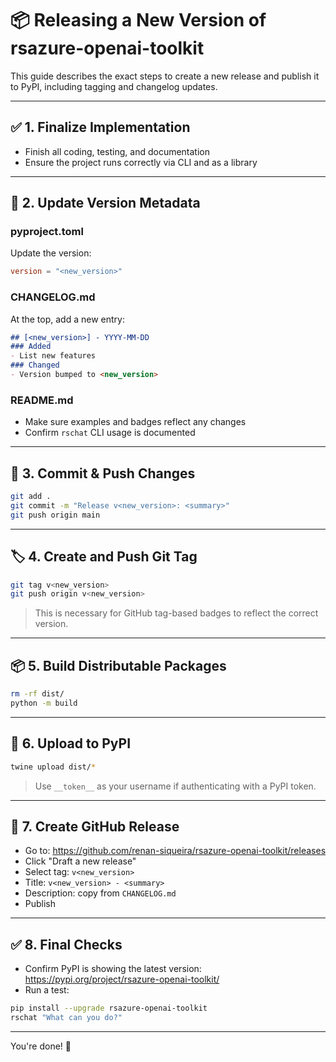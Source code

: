 # 📦 Releasing a New Version of rsazure-openai-toolkit

This guide describes the exact steps to create a new release and publish it to PyPI, including tagging and changelog updates.

---

## ✅ 1. Finalize Implementation
- Finish all coding, testing, and documentation
- Ensure the project runs correctly via CLI and as a library

---

## 📝 2. Update Version Metadata

### pyproject.toml
Update the version:
```toml
version = "<new_version>"
```

### CHANGELOG.md
At the top, add a new entry:
```md
## [<new_version>] - YYYY-MM-DD
### Added
- List new features
### Changed
- Version bumped to <new_version>
```

### README.md
- Make sure examples and badges reflect any changes
- Confirm `rschat` CLI usage is documented

---

## 🔀 3. Commit & Push Changes
```bash
git add .
git commit -m "Release v<new_version>: <summary>"
git push origin main
```

---

## 🏷️ 4. Create and Push Git Tag
```bash
git tag v<new_version>
git push origin v<new_version>
```
> This is necessary for GitHub tag-based badges to reflect the correct version.

---

## 📦 5. Build Distributable Packages
```bash
rm -rf dist/
python -m build
```

---

## 🚀 6. Upload to PyPI
```bash
twine upload dist/*
```
> Use `__token__` as your username if authenticating with a PyPI token.

---

## 🏁 7. Create GitHub Release
- Go to: https://github.com/renan-siqueira/rsazure-openai-toolkit/releases
- Click "Draft a new release"
- Select tag: `v<new_version>`
- Title: `v<new_version> - <summary>`
- Description: copy from `CHANGELOG.md`
- Publish

---

## ✅ 8. Final Checks
- Confirm PyPI is showing the latest version: https://pypi.org/project/rsazure-openai-toolkit/
- Run a test:
```bash
pip install --upgrade rsazure-openai-toolkit
rschat "What can you do?"
```

---

You're done! 🎉
